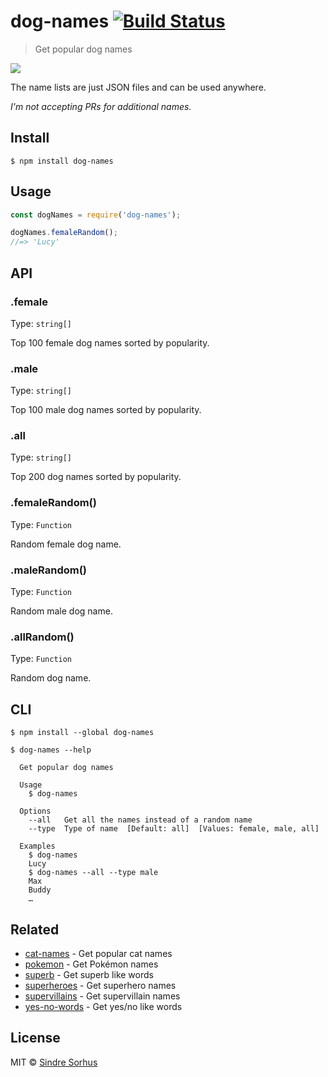 # dog-names [![Build Status](https://travis-ci.org/sindresorhus/dog-names.svg?branch=master)](https://travis-ci.org/sindresorhus/dog-names)

> Get popular dog names

![](kira.jpg)

The name lists are just JSON files and can be used anywhere.

*I'm not accepting PRs for additional names.*


## Install

```
$ npm install dog-names
```


## Usage

```js
const dogNames = require('dog-names');

dogNames.femaleRandom();
//=> 'Lucy'
```


## API

### .female

Type: `string[]`

Top 100 female dog names sorted by popularity.

### .male

Type: `string[]`

Top 100 male dog names sorted by popularity.

### .all

Type: `string[]`

Top 200 dog names sorted by popularity.

### .femaleRandom()

Type: `Function`

Random female dog name.

### .maleRandom()

Type: `Function`

Random male dog name.

### .allRandom()

Type: `Function`

Random dog name.


## CLI

```
$ npm install --global dog-names
```

```
$ dog-names --help

  Get popular dog names

  Usage
    $ dog-names

  Options
    --all   Get all the names instead of a random name
    --type  Type of name  [Default: all]  [Values: female, male, all]

  Examples
    $ dog-names
    Lucy
    $ dog-names --all --type male
    Max
    Buddy
    …
```


## Related

- [cat-names](https://github.com/sindresorhus/cat-names) - Get popular cat names
- [pokemon](https://github.com/sindresorhus/pokemon) - Get Pokémon names
- [superb](https://github.com/sindresorhus/superb) - Get superb like words
- [superheroes](https://github.com/sindresorhus/superheroes) - Get superhero names
- [supervillains](https://github.com/sindresorhus/supervillains) - Get supervillain names
- [yes-no-words](https://github.com/sindresorhus/yes-no-words) - Get yes/no like words


## License

MIT © [Sindre Sorhus](http://sindresorhus.com)
